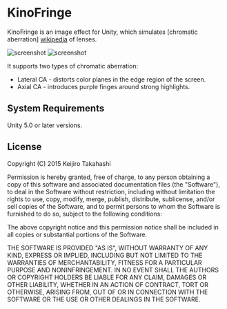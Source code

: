 KinoFringe
==========

KinoFringe is an image effect for Unity, which simulates [chromatic aberration]
[wikipedia] of lenses.

![screenshot](https://41.media.tumblr.com/0316b348ca0d5c3963dbb122097d8405/tumblr_nsb3qjsrU81qio469o1_400.png)
![screenshot](https://40.media.tumblr.com/eca7388707a24fa6ab47fcb8110019e6/tumblr_nsidaqXBr41qio469o1_400.png)

It supports two types of chromatic aberration:

- Lateral CA - distorts color planes in the edge region of the screen.
- Axial CA - introduces purple finges around strong highlights.

[wikipedia]: https://en.wikipedia.org/wiki/Chromatic_aberration

System Requirements
-------------------

Unity 5.0 or later versions.

License
-------

Copyright (C) 2015 Keijiro Takahashi

Permission is hereby granted, free of charge, to any person obtaining a copy of
this software and associated documentation files (the "Software"), to deal in
the Software without restriction, including without limitation the rights to
use, copy, modify, merge, publish, distribute, sublicense, and/or sell copies of
the Software, and to permit persons to whom the Software is furnished to do so,
subject to the following conditions:

The above copyright notice and this permission notice shall be included in all
copies or substantial portions of the Software.

THE SOFTWARE IS PROVIDED "AS IS", WITHOUT WARRANTY OF ANY KIND, EXPRESS OR
IMPLIED, INCLUDING BUT NOT LIMITED TO THE WARRANTIES OF MERCHANTABILITY, FITNESS
FOR A PARTICULAR PURPOSE AND NONINFRINGEMENT. IN NO EVENT SHALL THE AUTHORS OR
COPYRIGHT HOLDERS BE LIABLE FOR ANY CLAIM, DAMAGES OR OTHER LIABILITY, WHETHER
IN AN ACTION OF CONTRACT, TORT OR OTHERWISE, ARISING FROM, OUT OF OR IN
CONNECTION WITH THE SOFTWARE OR THE USE OR OTHER DEALINGS IN THE SOFTWARE.
